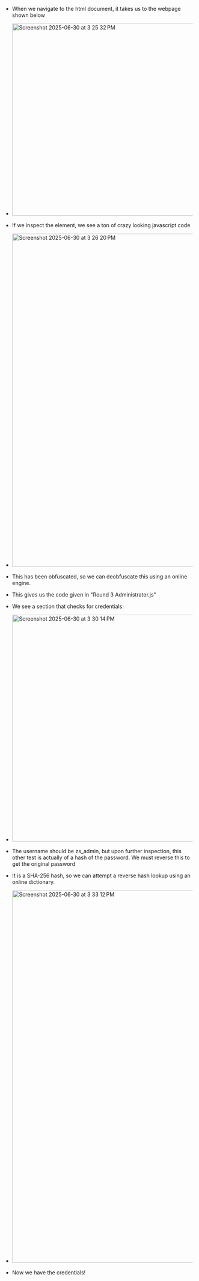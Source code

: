 - When we navigate to the html document, it takes us to the webpage shown below
- <img width="510" alt="Screenshot 2025-06-30 at 3 25 32 PM" src="https://github.com/user-attachments/assets/37ed60ff-2832-46b6-b18f-9a2399f25b78" />
- If we inspect the element, we see a ton of crazy looking javascript code
- <img width="885" alt="Screenshot 2025-06-30 at 3 26 20 PM" src="https://github.com/user-attachments/assets/eea9f6fa-fb1f-474a-aa98-e9df256dcab5" />
- This has been obfuscated, so we can deobfuscate this using an online engine.
- This gives us the code given in "Round 3 Administrator.js"
- We see a section that checks for credentials: 
- <img width="602" alt="Screenshot 2025-06-30 at 3 30 14 PM" src="https://github.com/user-attachments/assets/9e47ca6b-6007-4f88-9a40-c12f06e10dd6" />

- The username should be zs_admin, but upon further inspection, this other test is actually of a hash of the password. We must reverse this to get the original password
- It is a SHA-256 hash, so we can attempt a reverse hash lookup using an online dictionary.
  
- <img width="989" alt="Screenshot 2025-06-30 at 3 33 12 PM" src="https://github.com/user-attachments/assets/0702d705-ae9d-46ef-ba16-b9464238039f" />
- Now we have the credentials!
